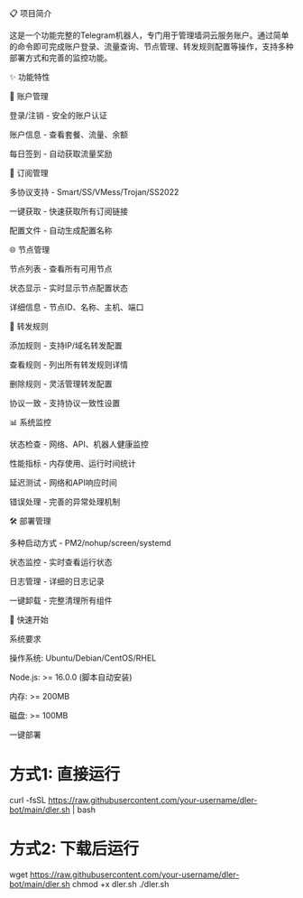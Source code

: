 📋 项目简介

这是一个功能完整的Telegram机器人，专门用于管理墙洞云服务账户。通过简单的命令即可完成账户登录、流量查询、节点管理、转发规则配置等操作，支持多种部署方式和完善的监控功能。

✨ 功能特性

🔐 账户管理 

登录/注销 - 安全的账户认证

账户信息 - 查看套餐、流量、余额

每日签到 - 自动获取流量奖励


📱 订阅管理

多协议支持 - Smart/SS/VMess/Trojan/SS2022

一键获取 - 快速获取所有订阅链接

配置文件 - 自动生成配置名称


🌐 节点管理

节点列表 - 查看所有可用节点

状态显示 - 实时显示节点配置状态

详细信息 - 节点ID、名称、主机、端口


🔄 转发规则

添加规则 - 支持IP/域名转发配置

查看规则 - 列出所有转发规则详情

删除规则 - 灵活管理转发配置

协议一致 - 支持协议一致性设置


📊 系统监控

状态检查 - 网络、API、机器人健康监控

性能指标 - 内存使用、运行时间统计

延迟测试 - 网络和API响应时间

错误处理 - 完善的异常处理机制


🛠️ 部署管理

多种启动方式 - PM2/nohup/screen/systemd

状态监控 - 实时查看运行状态

日志管理 - 详细的日志记录

一键卸载 - 完整清理所有组件


🚀 快速开始

系统要求

操作系统: Ubuntu/Debian/CentOS/RHEL

Node.js: >= 16.0.0 (脚本自动安装)

内存: >= 200MB

磁盘: >= 100MB

一键部署

# 方式1: 直接运行
curl -fsSL https://raw.githubusercontent.com/your-username/dler-bot/main/dler.sh | bash

# 方式2: 下载后运行
wget https://raw.githubusercontent.com/your-username/dler-bot/main/dler.sh
chmod +x dler.sh
./dler.sh
